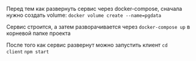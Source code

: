 Перед тем как развернуть сервис через docker-compose, сначала нужно создать volume:
`docker volume create --name=pgdata`

Сервис строится, а затем разворачивается через `docker-compose up` в корневой папке проекта

После того как сервис развернут можно запустить клиент
<code>cd client</code>
<code>npm start</code>
